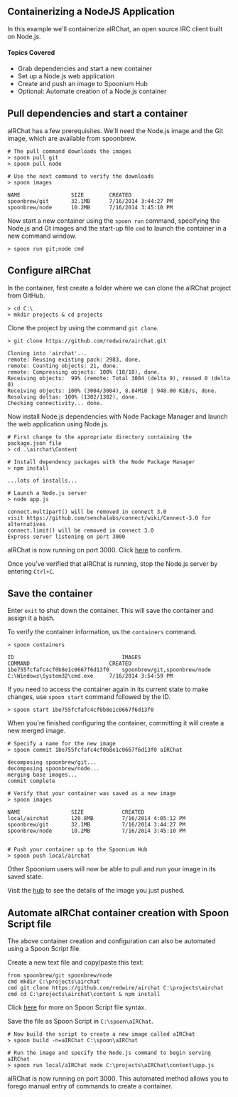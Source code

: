 ## Containerizing a NodeJS Application

In this example we'll containerize aIRChat, an open source IRC client built on Node.js.

#### Topics Covered

- Grab dependencies and start a new container
- Set up a Node.js web application
- Create and push an image to Spoonium Hub
- Optional: Automate creation of a Node.js container

## Pull dependencies and start a container

aIRChat has a few prerequisites. We'll need the Node.js image and the Git image, which are available from spoonbrew.

    # The pull command downloads the images
    > spoon pull git
    > spoon pull node
    
    # Use the next command to verify the downloads
    > spoon images

    NAME  				SIZE 		CREATED
    spoonbrew/git 		32.1MB   	7/16/2014 3:44:27 PM
    spoonbrew/node		10.2MB   	7/16/2014 3:45:10 PM

Now start a new container using the `spoon run` command, specifying the Node.js and Gt images and the start-up file `cmd` to launch the container in a new command window.

    > spoon run git;node cmd

## Configure aIRChat

In the container, first create a folder where we can clone the aIRChat project from GitHub.

    > cd C:\
	> mkdir projects & cd projects

Clone the project by using the command `git clone`.

    > git clone https://github.com/redwire/airchat.git
    
    Cloning into 'airchat'...
    remote: Reusing existing pack: 2983, done.
    remote: Counting objects: 21, done.
    remote: Compressing objects: 100% (18/18), done.
    Receiving objects:  99% (remote: Total 3004 (delta 9), reused 0 (delta 0)
    Receiving objects: 100% (3004/3004), 8.84MiB | 948.00 KiB/s, done.
    Resolving deltas: 100% (1302/1302), done.
    Checking connectivity... done.

Now install Node.js dependencies with Node Package Manager and launch the web application using Node.js.

    # First change to the appropriate directory containing the package.json file
    > cd .\airchat\Content
    
    # Install dependency packages with the Node Package Manager
    > npm install
    
    ...lots of installs...
    
    # Launch a Node.js server
    > node app.js
    
    connect.multipart() will be removed in connect 3.0
    visit https://github.com/senchalabs/connect/wiki/Connect-3.0 for alternatives
    connect.limit() will be removed in connect 3.0
    Express server listening on port 3000

aIRChat is now running on port 3000.  Click [here](http://localhost:3000) to confirm.

Once you've verified that aIRChat is running, stop the Node.js server by entering `Ctrl+C`.

## Save the container

Enter `exit` to shut down the container. This will save the container and assign it a hash.

To verify the container information, us the `containers` command.

    > spoon containers
 
    ID  								IMAGES 							COMMAND   						CREATED
    1be755fcfafc4cf0b8e1c0667f6d13f0	spoonbrew/git,spoonbrew/node   	C:\Windows\System32\cmd.exe   	7/16/2014 3:54:59 PM
    
If you need to access the container again in its current state to make changes, use `spoon start` command followed by the ID.

    > spoon start 1be755fcfafc4cf0b8e1c0667f6d13f0

When you're finished configuring the container, committing it will create a new merged image.

    # Specify a name for the new image
    > spoon commit 1be755fcfafc4cf0b8e1c0667f6d13f0 aIRChat
    
    decomposing spoonbrew/git...
    decomposing spoonbrew/node...
    merging base images...
    commit complete

    # Verify that your container was saved as a new image
    > spoon images

    NAME  				SIZE 			CREATED
    local/airchat 		120.8MB  		7/16/2014 4:05:12 PM
    spoonbrew/git 		32.1MB   		7/16/2014 3:44:27 PM
    spoonbrew/node		10.2MB   		7/16/2014 3:45:10 PM


    # Push your container up to the Spoonium Hub
    > spoon push local/airchat

Other Spoonium users will now be able to pull and run your image in its saved state.

Visit the [hub](http://spoonium.net/hub) to see the details of the image you just pushed.

## Automate aIRChat container creation with Spoon Script file

The above container creation and configuration can also be automated using a Spoon Script file.

Create a new text file and copy/paste this text:

    from spoonbrew/git spoonbrew/node
    cmd mkdir C:\projects\airchat
    cmd git clone https://github.com/redwire/airchat C:\projects\airchat
    cmd cd C:\projects\airchat\content & npm install

Click [here]() for more on Spoon Script file syntax.    

Save the file as Spoon Script in `C:\spoon\aIRChat`.

    # Now build the script to create a new image called aIRChat
    > spoon build -n=aIRChat C:\spoon\aIRChat

    # Run the image and specify the Node.js command to begin serving aIRChat
    > spoon run local/aIRChat node C:\projects\aIRChat\content\app.js

aIRChat is now running on port 3000. This automated method allows you to forego manual entry of commands to create a container.